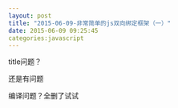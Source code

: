 ```yaml
---
layout: post
title: "2015-06-09-非常简单的js双向绑定框架（一）"
date: 2015-06-09 09:25:45
categories:javascript
---
```

title问题？

还是有问题

编译问题？全删了试试
